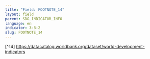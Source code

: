 ```yaml
---
title: "Field: FOOTNOTE_14"
layout: field
parent: SDG_INDICATOR_INFO
language: en
indicator: 3-8-2
slug: FOOTNOTE_14
---
```

[^14] https://datacatalog.worldbank.org/dataset/world-development-indicators